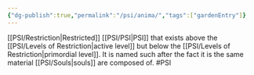 ```yaml
---
{"dg-publish":true,"permalink":"/psi/anima/","tags":["gardenEntry"]}
---
```


[[PSI/Restriction\|Restricted]] [[PSI/PSI\|PSI]] that exists above the [[PSI/Levels of Restriction\|active level]] but below the [[PSI/Levels of Restriction\|primordial level]]. It is named such after the fact it is the same material [[PSI/Souls\|souls]] are composed of.
#PSI 


